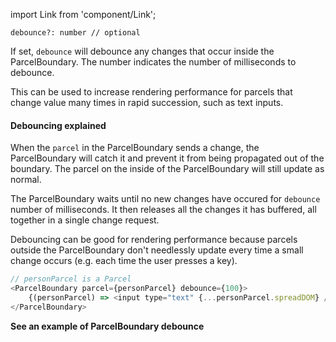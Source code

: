 import Link from 'component/Link';

```flow
debounce?: number // optional
```

If set, `debounce` will debounce any changes that occur inside the ParcelBoundary. The number indicates the number of milliseconds to debounce.

This can be used to increase rendering performance for parcels that change value many times in rapid succession, such as text inputs.

#### Debouncing explained

When the `parcel` in the ParcelBoundary sends a change, the ParcelBoundary will catch it and prevent it from being propagated out of the boundary. The parcel on the inside of the ParcelBoundary will still update as normal.

The ParcelBoundary waits until no new changes have occured for `debounce` number of milliseconds. It then releases all the changes it has buffered, all together in a single change request.

Debouncing can be good for rendering performance because parcels outside the ParcelBoundary don't needlessly update every time a small change occurs (e.g. each time the user presses a key).

```js
// personParcel is a Parcel
<ParcelBoundary parcel={personParcel} debounce={100}>
    {(personParcel) => <input type="text" {...personParcel.spreadDOM} />}
</ParcelBoundary>
```

**<Link to="/ui-behaviour#Debouncing-changes">See an example of ParcelBoundary debounce</Link>**
